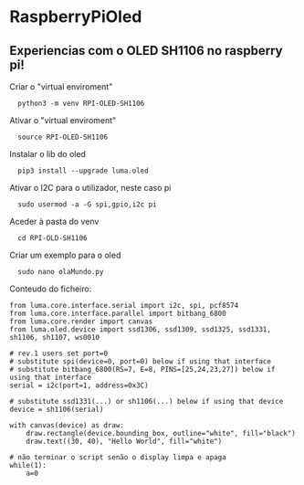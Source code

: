 # RaspberryPiOled

## Experiencias com o OLED SH1106 no raspberry pi!




Criar o "virtual enviroment"

```
  python3 -m venv RPI-OLED-SH1106
```

Ativar o "virtual enviroment"

```
  source RPI-OLED-SH1106
```

Instalar o lib do oled

```
  pip3 install --upgrade luma.oled
```

Ativar o I2C para o utilizador, neste caso pi

```
  sudo usermod -a -G spi,gpio,i2c pi
```

Aceder à pasta do venv

```
  cd RPI-OLD-SH1106
```

Criar um exemplo para o oled

```
  sudo nano olaMundo.py
```

Conteudo do ficheiro:

```
from luma.core.interface.serial import i2c, spi, pcf8574
from luma.core.interface.parallel import bitbang_6800
from luma.core.render import canvas
from luma.oled.device import ssd1306, ssd1309, ssd1325, ssd1331, sh1106, sh1107, ws0010

# rev.1 users set port=0
# substitute spi(device=0, port=0) below if using that interface
# substitute bitbang_6800(RS=7, E=8, PINS=[25,24,23,27]) below if using that interface
serial = i2c(port=1, address=0x3C)

# substitute ssd1331(...) or sh1106(...) below if using that device
device = sh1106(serial)

with canvas(device) as draw:
    draw.rectangle(device.bounding_box, outline="white", fill="black")
    draw.text((30, 40), "Hello World", fill="white")

# não terminar o script senão o display limpa e apaga
while(1):
	a=0
```
